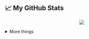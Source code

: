 ## &#x1f4c8; My GitHub Stats

<p align="center">
  <a href= "https://github.com/anuraghazra/github-readme-stats"><img src="https://github-readme-stats.vercel.app/api?username=Rolemodel01291&count_private=true&theme=tokyonight&include_all_commits=true&show_icons=true" /></a>
  
</p>





<details>
  <summary> More things </summary>
  <br>
  <p align="center">
    <a href= "https://github.com/anuraghazra/github-readme-stats"><img src= "https://github-readme-stats.vercel.app/api/top-langs/?username=Rolemodel01291&layout=compact" /></a>
  </p>
  <p>
    - 🔭 I’m currently working on <a target="_blank" href="https://chiplusgo-95ec4.web.app
">chiplusgo admin portal</a> project. <br/>
    - 🌱 I’m currently learning blockchain.<br/>
    - 🤔 I’m looking for a stable, long-term full time job<br/>
    - 💬 Ask me about React, Django and Laravel.<br/>
    - ⚡ Fun fact: Sport - Soccer, Tennis<br/>
  </p> 
  
</details>
